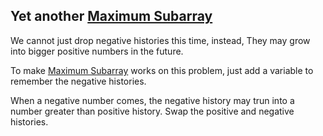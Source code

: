 ## Yet another [Maximum Subarray](../maximum-subarray)

We cannot just drop negative histories this time, instead,
They may grow into bigger positive numbers in the future.

To make [Maximum Subarray](../maximum-subarray) works on this problem,
just add a variable to remember the negative histories. 


When a negative number comes, 
the negative history may trun into a number greater than positive history.
Swap the positive and negative histories.

